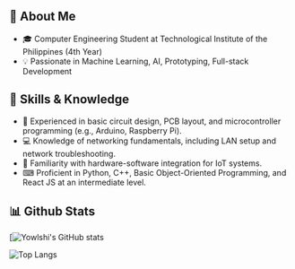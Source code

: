 ## 🚀 About Me
- 🎓 Computer Engineering Student at Technological Institute of the Philippines (4th Year)
- 💡 Passionate in Machine Learning, AI, Prototyping, Full-stack Development

## 🎯 Skills & Knowledge
- 🤖 Experienced in basic circuit design, PCB layout, and microcontroller programming (e.g., Arduino, Raspberry Pi).
- 💻 Knowledge of networking fundamentals, including LAN setup and network troubleshooting.
- 🦾 Familiarity with hardware-software integration for IoT systems.
- ⌨ Proficient in Python, C++, Basic Object-Oriented Programming, and React JS at an intermediate level.

## 📊 Github Stats
[![Yowlshi's GitHub stats](https://github-readme-stats.vercel.app/api?username=yowlshi&show_icons=true&theme=transparent)

![Top Langs](https://github-readme-stats.vercel.app/api/top-langs/?username=yowlshi&layout=compact)
<!--
**yowlshi/yowlshi** is a ✨ _special_ ✨ repository because its `README.md` (this file) appears on your GitHub profile.

Here are some ideas to get you started:

- 🔭 I’m currently working on ...
- 🌱 I’m currently learning ...
- 👯 I’m looking to collaborate on ...
- 🤔 I’m looking for help with ...
- 💬 Ask me about ...
- 📫 How to reach me: ...
- 😄 Pronouns: ...
- ⚡ Fun fact: ...
-->
